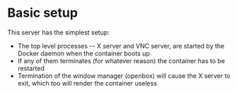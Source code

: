 Basic setup
===========

This server has the simplest setup:

* The top level processes -- X server and VNC server, are started by the Docker daemon when the container boots up
* If any of them terminates (for whatever reason) the container has to be restarted
* Termination of the window manager (openbox) will cause the X server to exit, which too will render the container useless